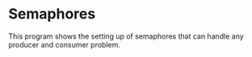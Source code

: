 # Semaphores
This program shows the setting up of semaphores that can handle any producer and consumer problem.
